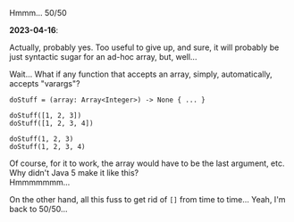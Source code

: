 Hmmm... 50/50

**2023-04-16**:

Actually, probably yes. Too useful to give up, and sure, it will probably be just syntactic sugar for an ad-hoc array,
but, well...

Wait... What if any function that accepts an array, simply, automatically, accepts "varargs"?

```
doStuff = (array: Array<Integer>) -> None { ... }

doStuff([1, 2, 3])
doStuff([1, 2, 3, 4])

doStuff(1, 2, 3)
doStuff(1, 2, 3, 4)
```

Of course, for it to work, the array would have to be the last argument, etc.\
Why didn't Java 5 make it like this?\
Hmmmmmmm...

On the other hand, all this fuss to get rid of `[]` from time to time... Yeah, I'm back to 50/50...